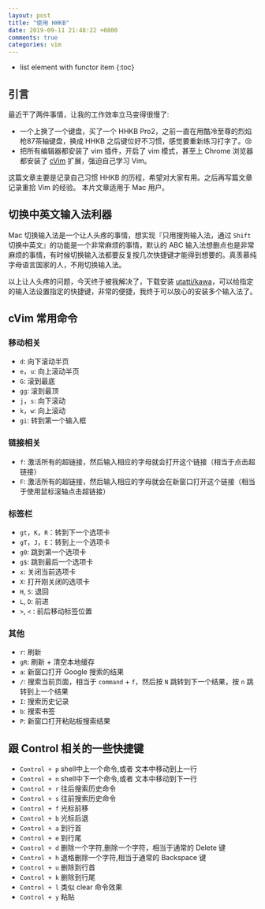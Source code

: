 ```yaml
---
layout: post
title: "使用 HHKB"
date: 2019-09-11 21:48:22 +0800
comments: true
categories: vim
---
```

* list element with functor item
{:toc}

## 引言

最近干了两件事情，让我的工作效率立马变得很慢了:

- 一个上换了一个键盘，买了一个 HHKB Pro2，之前一直在用酷冷至尊的烈焰枪87茶轴键盘，换成 HHKB 之后键位好不习惯，感觉要重新练习打字了。😢
- 把所有编辑器都安装了 vim 插件，开启了 vim 模式，甚至上 Chrome 浏览器都安装了 [cVim](https://github.com/1995eaton/chromium-vim) 扩展，强迫自己学习 Vim。

这篇文章主要是记录自己习惯 HHKB 的历程，希望对大家有用。之后再写篇文章记录重拾 Vim 的经验。 本片文章适用于 Mac 用户。

<!--more-->

## 切换中英文输入法利器

Mac 切换输入法是一个让人头疼的事情，想实现『只用搜狗输入法，通过 `Shift` 切换中英文』的功能是一个非常麻烦的事情，默认的 ABC 输入法想删点也是非常麻烦的事情，有时候切换输入法都要反复按几次快捷键才能得到想要的。真羡慕纯字母语言国家的人，不用切换输入法。

以上让人头疼的问题，今天终于被我解决了，下载安装 [utatti/kawa](https://github.com/utatti/kawa)，可以给指定的输入法设置指定的快捷键，非常的便捷，我终于可以放心的安装多个输入法了。

## cVim 常用命令

### 移动相关

- `d`: 向下滚动半页
- `e`，`u`: 向上滚动半页
- `G`: 滚到最底  
- `gg`: 滚到最顶
- `j`，`s`: 向下滚动
- `k`，`w`: 向上滚动 
- `gi`: 转到第一个输入框

### 链接相关
 
- `f`: 激活所有的超链接，然后输入相应的字母就会打开这个链接（相当于点击超链接）
- `F`: 激活所有的超链接，然后输入相应的字母就会在新窗口打开这个链接（相当于使用鼠标滚轴点击超链接）


### 标签栏

- `gt`，`K`，`R`：转到下一个选项卡
- `gT`，`J`，`E`：转到上一个选项卡
- `g0`: 跳到第一个选项卡
- `g$`: 跳到最后一个选项卡
- `x`: 关闭当前选项卡
- `X`: 打开刚关闭的选项卡
- `H`, `S`: 退回
- `L`, `D`: 前进
- `>`, `<` : 前后移动标签位置

### 其他
 
- `r`: 刷新
- `gR`: 刷新 + 清空本地缓存
- `a`: 新窗口打开 Google 搜索的结果
- `/`: 搜索当前页面，相当于 `command` + `f`，然后按 `N` 跳转到下一个结果，按 `n` 跳转到上一个结果 
- `I`: 搜索历史记录
- `b`: 搜索书签
- `P`: 新窗口打开粘贴板搜索结果

## 跟 Control 相关的一些快捷键

- `Control + p` shell中上一个命令,或者 文本中移动到上一行
- `Control + n` shell中下一个命令,或者 文本中移动到下一行
- `Control + r` 往后搜索历史命令
- `Control + s` 往前搜索历史命令
- `Control + f` 光标前移
- `Control + b` 光标后退
- `Control + a` 到行首
- `Control + e` 到行尾
- `Control + d` 删除一个字符,删除一个字符，相当于通常的 Delete 键
- `Control + h` 退格删除一个字符,相当于通常的 Backspace 键
- `Control + u` 删除到行首
- `Control + k` 删除到行尾
- `Control + l` 类似 clear 命令效果
- `Control + y` 粘贴